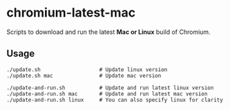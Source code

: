 # chromium-latest-mac
Scripts to download and run the latest **Mac or Linux** build of Chromium.

## Usage
```console
./update.sh                   # Update linux version
./update.sh mac               # Update mac version

./update-and-run.sh           # Update and run latest linux version
./update-and-run.sh mac       # Update and run latest mac version
./update-and-run.sh linux     # You can also specify linux for clarity
```
